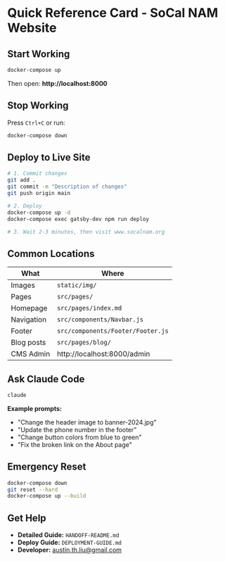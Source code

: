 # Quick Reference Card - SoCal NAM Website

## Start Working

```bash
docker-compose up
```

Then open: **http://localhost:8000**

## Stop Working

Press `Ctrl+C` or run:
```bash
docker-compose down
```

## Deploy to Live Site

```bash
# 1. Commit changes
git add .
git commit -m "Description of changes"
git push origin main

# 2. Deploy
docker-compose up -d
docker-compose exec gatsby-dev npm run deploy

# 3. Wait 2-3 minutes, then visit www.socalnam.org
```

## Common Locations

| What | Where |
|------|-------|
| Images | `static/img/` |
| Pages | `src/pages/` |
| Homepage | `src/pages/index.md` |
| Navigation | `src/components/Navbar.js` |
| Footer | `src/components/Footer/Footer.js` |
| Blog posts | `src/pages/blog/` |
| CMS Admin | http://localhost:8000/admin |

## Ask Claude Code

```bash
claude
```

**Example prompts:**
- "Change the header image to banner-2024.jpg"
- "Update the phone number in the footer"
- "Change button colors from blue to green"
- "Fix the broken link on the About page"

## Emergency Reset

```bash
docker-compose down
git reset --hard
docker-compose up --build
```

## Get Help

- **Detailed Guide:** `HANDOFF-README.md`
- **Deploy Guide:** `DEPLOYMENT-GUIDE.md`
- **Developer:** austin.th.liu@gmail.com
